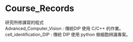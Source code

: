 # Course_Records
研究所修課寫的程式<br>
Advanced_Computer_Vision : 傳統DIP 使用 C/C++ 的作業。<br>
cell_identification_DIP : 傳統 DIP 使用 python 做細胞辨識專案。

